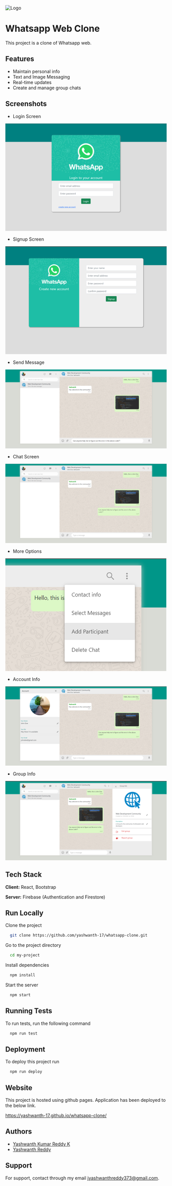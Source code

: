 
![Logo](https://upload.wikimedia.org/wikipedia/commons/thumb/f/f7/WhatsApp_logo.svg/2560px-WhatsApp_logo.svg.png)

    
# Whatsapp Web Clone

This project is a clone of Whatsapp web.


## Features

- Maintain personal info
- Text and Image Messaging
- Real-time updates
- Create and manage group chats

  
## Screenshots

- Login Screen

![Login Screen](https://github.com/yashwanth-17/whatsapp-clone/blob/master/screenshots/login%20screen.png?raw=true)

- Signup Screen

![Signup Screen](https://github.com/yashwanth-17/whatsapp-clone/blob/master/screenshots/signup%20screen.png?raw=true)

- Send Message

![Send Message](https://github.com/yashwanth-17/whatsapp-clone/blob/master/screenshots/send%20message.png?raw=true)

- Chat Screen

![Chat Screen](https://github.com/yashwanth-17/whatsapp-clone/blob/master/screenshots/chat%20screen.png?raw=true)

- More Options

![More Options](https://github.com/yashwanth-17/whatsapp-clone/blob/master/screenshots/more%20options.png?raw=true)

- Account Info

![Account Info](https://github.com/yashwanth-17/whatsapp-clone/blob/master/screenshots/account%20info.png?raw=true)

- Group Info

![Group Info](https://github.com/yashwanth-17/whatsapp-clone/blob/master/screenshots/group%20info.png?raw=true)
  
## Tech Stack

**Client:** React, Bootstrap

**Server:** Firebase (Authentication and Firestore)

  
## Run Locally

Clone the project

```bash
  git clone https://github.com/yashwanth-17/whatsapp-clone.git
```

Go to the project directory

```bash
  cd my-project
```

Install dependencies

```bash
  npm install
```

Start the server

```bash
  npm start
```

  
## Running Tests

To run tests, run the following command

```bash
  npm run test
```

  
## Deployment

To deploy this project run

```bash
  npm run deploy
```

  
## Website

This project is hosted using github pages. Application has been deployed to the below link.

https://yashwanth-17.github.io/whatsapp-clone/

  
## Authors

- [Yashwanth Kumar Reddy K](https://www.github.com/yashwanth-17)
- [Yashwanth Reddy](https://github.com/yashwanth373)
## Support

For support, contact  through my email jyashwanthreddy373@gmail.com.
